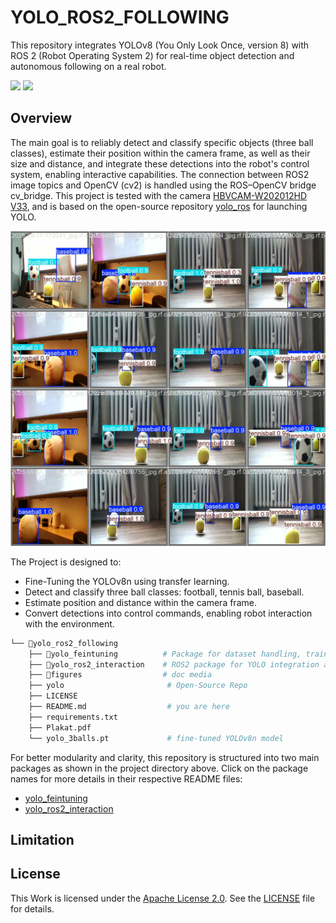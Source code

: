 # YOLO_ROS2_FOLLOWING

This repository integrates YOLOv8 (You Only Look Once, version 8) with ROS 2 (Robot Operating System 2) for real-time object detection and autonomous following on a real robot.

<p align="center">
  <div style="display: inline-block; margin-right: 0px;">
    <img src="./figures/follow-demo.gif" width="500px">
  </div>
  <div style="display: inline-block; margin-left: 0px;">
    <img src="./figures/real-robot-demo.gif" width="500px">
  </div>
</p>

## Overview

The main goal is to reliably detect and classify specific objects (three ball classes), estimate their position within the camera frame, as well as their size and distance, and integrate these detections into the robot's control system, enabling interactive capabilities. The connection between ROS2 image topics and OpenCV (cv2) is handled using the ROS–OpenCV bridge cv_bridge. This project is tested with the camera [HBVCAM-W202012HD V33](https://www.hbvcamera.com/1MP-%20HD-usb-cameras/hbvcam-ov9726-720p-hd-otg-free-driver-pc-webcam-camera-module.html?utm_source=chatgpt.com), and is based on the open-source repository [yolo_ros](https://github.com/mgonzs13/yolo_ros) for launching YOLO.

<p align="center">
  <img src="./figures/yolo_3balls_pred.jpg" width="700px" >
</p>

The Project is designed to:
- Fine-Tuning the YOLOv8n using transfer learning.
- Detect and classify three ball classes: football, tennis ball, baseball.
- Estimate position and distance within the camera frame.
- Convert detections into control commands, enabling robot interaction with the environment.

```bash
└── 📁yolo_ros2_following
    ├── 📁yolo_feintuning          # Package for dataset handling, training, and model fine-tuning      
    ├── 📁yolo_ros2_interaction    # ROS2 package for YOLO integration and following nodes
    ├── 📁figures                  # doc media
    ├── yolo                       # Open-Source Repo
    ├── LICENSE
    ├── README.md                  # you are here
    ├── requirements.txt
    ├── Plakat.pdf
    └── yolo_3balls.pt             # fine-tuned YOLOv8n model
```

For better modularity and clarity, this repository is structured into two main packages as shown in the project directory above. Click on the package names for more details in their respective README files:

- [yolo_feintuning](./yolo_feintuning/README.md)
- [yolo_ros2_interaction](./yolo_ros2_interaction/README.md)

## Limitation

## License
This Work is licensed under the [Apache License 2.0](https://www.apache.org/licenses/LICENSE-2.0). See the [LICENSE](./LICENSE) file for details.